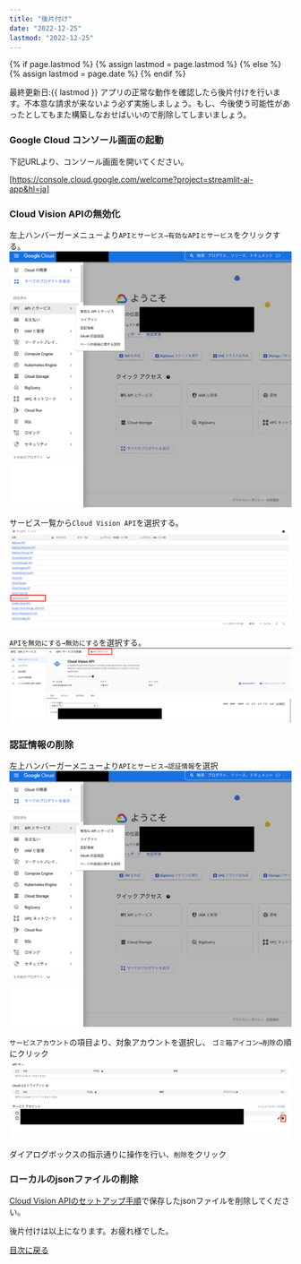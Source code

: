 ```yaml
---
title: "後片付け"
date: "2022-12-25"
lastmod: "2022-12-25"
---
```


{% if page.lastmod %}
  {% assign lastmod = page.lastmod %}
{% else %}
  {% assign lastmod = page.date %}
{% endif %}

<span class="date">最終更新日:{{ lastmod }}</span>
アプリの正常な動作を確認したら後片付けを行います。不本意な請求が来ないよう必ず実施しましょう。もし、今後使う可能性があったとしてもまた構築しなおせばいいので削除してしまいましょう。

### Google Cloud コンソール画面の起動

下記URLより、コンソール画面を開いてください。

[https://console.cloud.google.com/welcome?project=streamlit-ai-app&hl=ja]

### Cloud Vision APIの無効化
   
左上ハンバーガーメニューより`APIとサービス→有効なAPIとサービス`をクリックする。
![1](/images/gcp_cleanup1.png)

サービス一覧から`Cloud Vision API`を選択する。
![2](images/gcp_cleanup2.png)

`APIを無効にする→無効にする`を選択する。
![3](images/gcp_cleanup3.png)

### 認証情報の削除
   
左上ハンバーガーメニューより`APIとサービス→認証情報`を選択
![4](images/gcp_cleanup1.png)

`サービスアカウント`の項目より、対象アカウントを選択し、
`ゴミ箱アイコン→削除`の順にクリック
![5](images/gcp_cleanup4.png)

ダイアログボックスの指示通りに操作を行い、`削除`をクリック

### ローカルのjsonファイルの削除

[Cloud Vision APIのセットアップ手順](setup_gcp.md)で保存したjsonファイルを削除してください。

後片付けは以上になります。お疲れ様でした。

[目次に戻る](./index.md)
